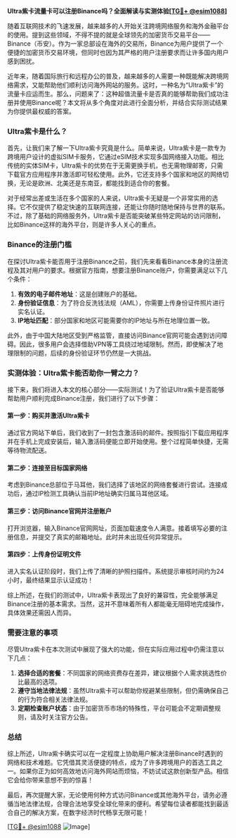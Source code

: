 **Ultra紫卡流量卡可以注册Binance吗？全面解读与实测体验[[TG💪+ @esim1088](https://t.me/s/esim1088)]**

随着互联网技术的飞速发展，越来越多的人开始关注跨境网络服务和海外金融平台的使用。提到这些领域，不得不提的就是全球领先的加密货币交易平台——Binance（币安）。作为一家总部设在海外的交易所，Binance为用户提供了一个便捷的加密货币交易环境，但同时也因为其严格的用户注册要求而让许多国内用户感到困扰。

近年来，随着国际旅行和远程办公的普及，越来越多的人需要一种既能解决跨境网络需求，又能帮助他们顺利访问海外网站的服务。这时，一种名为“Ultra紫卡”的流量卡应运而生。那么，问题来了：这种超值流量卡是否真的能够帮助我们成功注册并使用Binance呢？本文将从多个角度对此进行全面分析，并结合实际测试结果为你提供最权威的答案。

### Ultra紫卡是什么？

首先，让我们来了解一下Ultra紫卡究竟是什么。简单来说，Ultra紫卡是一款专为跨境用户设计的虚拟SIM卡服务，它通过eSIM技术实现多国网络接入功能。相比传统的实体SIM卡，Ultra紫卡的优势在于无需更换手机，也无需物理邮寄，只需下载官方应用程序并激活即可轻松使用。此外，它还支持多个国家和地区的网络切换，无论是欧洲、北美还是东南亚，都能找到适合你的套餐。

对于经常出差或生活在多个国家的人来说，Ultra紫卡无疑是一个非常实用的选择。它不仅提供了稳定快速的互联网连接，还能让你随时随地保持与世界的联系。不过，除了基础的网络服务外，Ultra紫卡是否能突破某些特定网站的访问限制，比如Binance这样的海外平台，则是许多人关心的重点。

### Binance的注册门槛

在探讨Ultra紫卡能否用于注册Binance之前，我们先来看看Binance本身的注册流程及其对用户的要求。根据官方指南，想要注册Binance账户，你需要满足以下几个条件：

1. **有效的电子邮件地址**：这是创建账户的基础。
2. **身份验证信息**：为了符合反洗钱法规（AML），你需要上传身份证件照片进行实名认证。
3. **IP地址匹配**：部分国家和地区可能需要你的IP地址与所在地理位置一致。

此外，由于中国大陆地区受到严格监管，直接访问Binance官网可能会遇到访问障碍。因此，很多用户会选择借助VPN等工具绕过地域限制。然而，即使解决了地理限制的问题，后续的身份验证环节仍然是一大挑战。

### 实测体验：Ultra紫卡能否助你一臂之力？

接下来，我们将进入本文的核心部分——实际测试！为了验证Ultra紫卡是否能够帮助用户顺利完成Binance注册，我们进行了以下步骤：

#### 第一步：购买并激活Ultra紫卡
通过官方网站下单后，我们收到了一封包含激活码的邮件。按照指引下载应用程序并在手机上完成安装后，输入激活码便能立即开始使用。整个过程简单快捷，无需等待物流配送。

#### 第二步：连接至目标国家网络
考虑到Binance总部位于马耳他，我们选择了该地区的网络套餐进行尝试。连接成功后，通过IP检测工具确认当前IP地址确实归属马耳他区域。

#### 第三步：访问Binance官网并注册账户
打开浏览器，输入Binance官网网址，页面加载速度令人满意。接着填写必要的注册信息，并提交了真实的邮箱地址。此时并未出现任何异常提示。

#### 第四步：上传身份证明文件
进入实名认证阶段时，我们上传了清晰的护照扫描件。系统提示审核时间约为24小时，最终结果显示认证成功！

综上所述，在我们的测试中，Ultra紫卡表现出了良好的兼容性，完全能够满足Binance注册的基本需求。当然，这并不意味着所有人都能毫无阻碍地完成操作，具体效果还需因人而异。

### 需要注意的事项

尽管Ultra紫卡在本次测试中展现了强大的功能，但在实际应用过程中仍需注意以下几点：

1. **选择合适的套餐**：不同国家的网络资费存在差异，建议根据个人需求挑选性价比最高的选项。
2. **遵守当地法律法规**：虽然Ultra紫卡可以帮助你规避某些限制，但仍需确保自己的行为符合相关法律法规。
3. **定期检查账户状态**：由于加密货币市场的特殊性，平台可能会不定期调整规则，请及时关注官方公告。

### 总结

综上所述，Ultra紫卡确实可以在一定程度上协助用户解决注册Binance时遇到的网络和技术难题。它凭借其灵活便捷的特点，成为了许多跨境用户的首选工具之一。如果你正为如何高效地访问海外网站而烦恼，不妨试试这款创新型产品。相信它会给你带来意想不到的惊喜！

最后，再次提醒大家，无论使用何种方式访问Binance或其他海外平台，请务必遵循当地法律法规，合理合法地享受全球化带来的便利。希望每位读者都能找到最适合自己的解决方案，在数字经济时代畅享无限可能！

[[TG💪+ @esim1088](https://t.me/s/esim1088) ![Image](https://i.postimg.cc/4NQfJmqS/Snipaste-2025-05-13-00-14-12.png)]